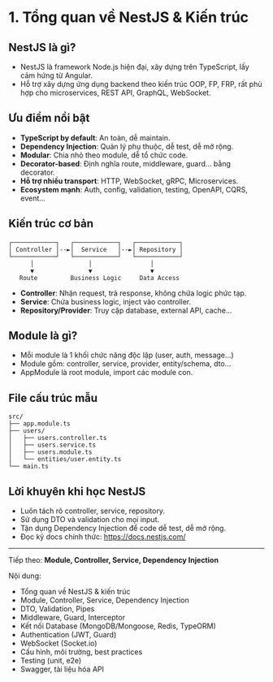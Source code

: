 # 1. Tổng quan về NestJS & Kiến trúc

## NestJS là gì?
- NestJS là framework Node.js hiện đại, xây dựng trên TypeScript, lấy cảm hứng từ Angular.
- Hỗ trợ xây dựng ứng dụng backend theo kiến trúc OOP, FP, FRP, rất phù hợp cho microservices, REST API, GraphQL, WebSocket.

## Ưu điểm nổi bật
- **TypeScript by default**: An toàn, dễ maintain.
- **Dependency Injection**: Quản lý phụ thuộc, dễ test, dễ mở rộng.
- **Modular**: Chia nhỏ theo module, dễ tổ chức code.
- **Decorator-based**: Định nghĩa route, middleware, guard... bằng decorator.
- **Hỗ trợ nhiều transport**: HTTP, WebSocket, gRPC, Microservices.
- **Ecosystem mạnh**: Auth, config, validation, testing, OpenAPI, CQRS, event...

## Kiến trúc cơ bản
```
┌────────────┐   ┌────────────┐   ┌────────────┐
│ Controller │--►│  Service   │--►│ Repository │
└────────────┘   └────────────┘   └────────────┘
      │               │                │
      ▼               ▼                ▼
   Route         Business Logic     Data Access
```
- **Controller**: Nhận request, trả response, không chứa logic phức tạp.
- **Service**: Chứa business logic, inject vào controller.
- **Repository/Provider**: Truy cập database, external API, cache...

## Module là gì?
- Mỗi module là 1 khối chức năng độc lập (user, auth, message...)
- Module gồm: controller, service, provider, entity/schema, dto...
- AppModule là root module, import các module con.

## File cấu trúc mẫu
```
src/
├── app.module.ts
├── users/
│   ├── users.controller.ts
│   ├── users.service.ts
│   ├── users.module.ts
│   └── entities/user.entity.ts
└── main.ts
```

## Lời khuyên khi học NestJS
- Luôn tách rõ controller, service, repository.
- Sử dụng DTO và validation cho mọi input.
- Tận dụng Dependency Injection để code dễ test, dễ mở rộng.
- Đọc kỹ docs chính thức: https://docs.nestjs.com/

---
Tiếp theo: **Module, Controller, Service, Dependency Injection**

Nội dung: 
- Tổng quan về NestJS & kiến trúc
- Module, Controller, Service, Dependency Injection
- DTO, Validation, Pipes
- Middleware, Guard, Interceptor
- Kết nối Database (MongoDB/Mongoose, Redis, TypeORM)
- Authentication (JWT, Guard)
- WebSocket (Socket.io)
- Cấu hình, môi trường, best practices
- Testing (unit, e2e)
- Swagger, tài liệu hóa API
